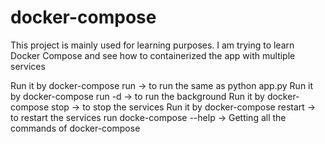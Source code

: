 # docker-compose
This project is mainly used for learning purposes. I am trying to learn Docker Compose and see how to containerized the app with multiple services

Run it by docker-compose run -> to run the same as python app.py
Run it by docker-compose run -d -> to run the background 
Run it by docker-compose stop -> to stop the services
Run it by docker-compose restart -> to restart the services 
run docke-compose --help -> Getting all the commands of docker-compose
